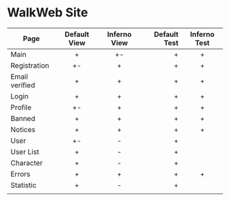 
# WalkWeb Site

| Page           | Default View | Inferno View | Default Test | Inferno Test |  
|----------------|:------------:|:------------:|-------------:|:------------:|
| Main           |      +       |      +-      |      +       |       +      |
| Registration   |      +-      |      +       |      +       |       +      |
| Email verified |      +       |      +       |      +       |       +      |
| Login          |      +       |      +       |      +       |       +      |
| Profile        |      +-      |      +       |      +       |       +      |
| Banned         |      +       |      +       |      +       |       +      |
| Notices        |      +       |      +       |      +       |       +      |
| User           |      +-      |      -       |      +       |              |
| User List      |      +       |      -       |      +       |              |
| Character      |      +       |      -       |      +       |              |
| Errors         |      +       |      +       |      +       |       +      |
| Statistic      |      +       |      -       |      +       |              |
|                |              |              |              |              |
